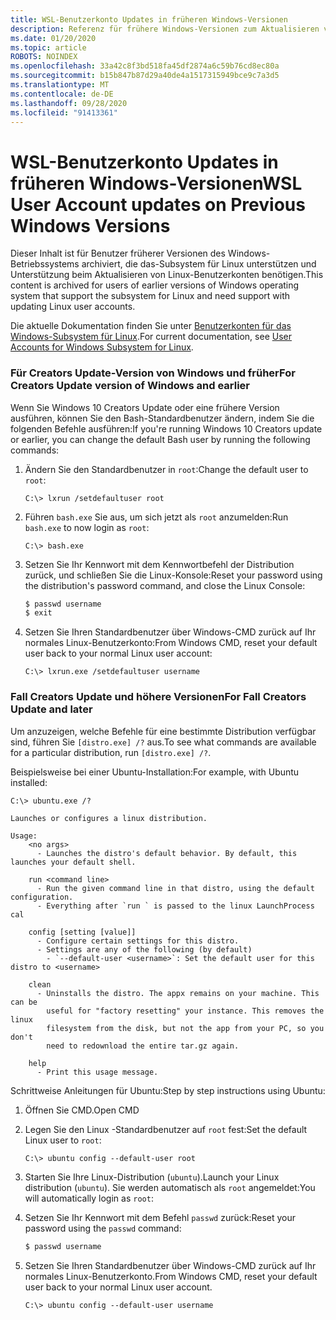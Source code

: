 ```yaml
---
title: WSL-Benutzerkonto Updates in früheren Windows-Versionen
description: Referenz für frühere Windows-Versionen zum Aktualisieren von Linux-Benutzerkonten mit dem Windows-Subsystem für Linux.
ms.date: 01/20/2020
ms.topic: article
ROBOTS: NOINDEX
ms.openlocfilehash: 33a42c8f3bd518fa45df2874a6c59b76cd8ec80a
ms.sourcegitcommit: b15b847b87d29a40de4a1517315949bce9c7a3d5
ms.translationtype: MT
ms.contentlocale: de-DE
ms.lasthandoff: 09/28/2020
ms.locfileid: "91413361"
---
```

# <a name="wsl-user-account-updates-on-previous-windows-versions"></a><span data-ttu-id="e1c14-103">WSL-Benutzerkonto Updates in früheren Windows-Versionen</span><span class="sxs-lookup"><span data-stu-id="e1c14-103">WSL User Account updates on Previous Windows Versions</span></span>

<span data-ttu-id="e1c14-104">Dieser Inhalt ist für Benutzer früherer Versionen des Windows-Betriebssystems archiviert, die das-Subsystem für Linux unterstützen und Unterstützung beim Aktualisieren von Linux-Benutzerkonten benötigen.</span><span class="sxs-lookup"><span data-stu-id="e1c14-104">This content is archived for users of earlier versions of Windows operating system that support the subsystem for Linux and need support with updating Linux user accounts.</span></span>

<span data-ttu-id="e1c14-105">Die aktuelle Dokumentation finden Sie unter [Benutzerkonten für das Windows-Subsystem für Linux](./user-support.md).</span><span class="sxs-lookup"><span data-stu-id="e1c14-105">For current documentation, see [User Accounts for Windows Subsystem for Linux](./user-support.md).</span></span>

### <a name="for-creators-update-version-of-windows-and-earlier"></a><span data-ttu-id="e1c14-106">Für Creators Update-Version von Windows und früher</span><span class="sxs-lookup"><span data-stu-id="e1c14-106">For Creators Update version of Windows and earlier</span></span>

<span data-ttu-id="e1c14-107">Wenn Sie Windows 10 Creators Update oder eine frühere Version ausführen, können Sie den Bash-Standardbenutzer ändern, indem Sie die folgenden Befehle ausführen:</span><span class="sxs-lookup"><span data-stu-id="e1c14-107">If you're running Windows 10 Creators update or earlier, you can change the default Bash user by running the following commands:</span></span>

1. <span data-ttu-id="e1c14-108">Ändern Sie den Standardbenutzer in `root`:</span><span class="sxs-lookup"><span data-stu-id="e1c14-108">Change the default user to `root`:</span></span>

    ```console
    C:\> lxrun /setdefaultuser root
    ```

1. <span data-ttu-id="e1c14-109">Führen `bash.exe` Sie aus, um sich jetzt als `root` anzumelden:</span><span class="sxs-lookup"><span data-stu-id="e1c14-109">Run `bash.exe` to now login as `root`:</span></span>

    ```console
    C:\> bash.exe
    ```

1. <span data-ttu-id="e1c14-110">Setzen Sie Ihr Kennwort mit dem Kennwortbefehl der Distribution zurück, und schließen Sie die Linux-Konsole:</span><span class="sxs-lookup"><span data-stu-id="e1c14-110">Reset your password using the distribution's password command, and close the Linux Console:</span></span>

    ```BASH
    $ passwd username
    $ exit
    ```

1. <span data-ttu-id="e1c14-111">Setzen Sie Ihren Standardbenutzer über Windows-CMD zurück auf Ihr normales Linux-Benutzerkonto:</span><span class="sxs-lookup"><span data-stu-id="e1c14-111">From Windows CMD, reset your default user back to your normal Linux user account:</span></span>

    ```console
    C:\> lxrun.exe /setdefaultuser username
    ```

### <a name="for-fall-creators-update-and-later"></a><span data-ttu-id="e1c14-112">Fall Creators Update und höhere Versionen</span><span class="sxs-lookup"><span data-stu-id="e1c14-112">For Fall Creators Update and later</span></span>

<span data-ttu-id="e1c14-113">Um anzuzeigen, welche Befehle für eine bestimmte Distribution verfügbar sind, führen Sie `[distro.exe] /?` aus.</span><span class="sxs-lookup"><span data-stu-id="e1c14-113">To see what commands are available for a particular distribution, run `[distro.exe] /?`.</span></span>
    
<span data-ttu-id="e1c14-114">Beispielsweise bei einer Ubuntu-Installation:</span><span class="sxs-lookup"><span data-stu-id="e1c14-114">For example, with Ubuntu installed:</span></span>

```console
C:\> ubuntu.exe /?

Launches or configures a linux distribution.

Usage:
    <no args>
      - Launches the distro's default behavior. By default, this launches your default shell.

    run <command line>
      - Run the given command line in that distro, using the default configuration.
      - Everything after `run ` is passed to the linux LaunchProcess cal

    config [setting [value]]
      - Configure certain settings for this distro.
      - Settings are any of the following (by default)
        - `--default-user <username>`: Set the default user for this distro to <username>

    clean
      - Uninstalls the distro. The appx remains on your machine. This can be
        useful for "factory resetting" your instance. This removes the linux
        filesystem from the disk, but not the app from your PC, so you don't
        need to redownload the entire tar.gz again.

    help
      - Print this usage message.
```

<span data-ttu-id="e1c14-115">Schrittweise Anleitungen für Ubuntu:</span><span class="sxs-lookup"><span data-stu-id="e1c14-115">Step by step instructions using Ubuntu:</span></span>

1. <span data-ttu-id="e1c14-116">Öffnen Sie CMD.</span><span class="sxs-lookup"><span data-stu-id="e1c14-116">Open CMD</span></span>
1. <span data-ttu-id="e1c14-117">Legen Sie den Linux -Standardbenutzer auf `root` fest:</span><span class="sxs-lookup"><span data-stu-id="e1c14-117">Set the default Linux user to `root`:</span></span>

    ```console
    C:\> ubuntu config --default-user root
    ```    

1. <span data-ttu-id="e1c14-118">Starten Sie Ihre Linux-Distribution (`ubuntu`).</span><span class="sxs-lookup"><span data-stu-id="e1c14-118">Launch your Linux distribution (`ubuntu`).</span></span>  <span data-ttu-id="e1c14-119">Sie werden automatisch als `root` angemeldet:</span><span class="sxs-lookup"><span data-stu-id="e1c14-119">You will automatically login as `root`:</span></span>

1. <span data-ttu-id="e1c14-120">Setzen Sie Ihr Kennwort mit dem Befehl `passwd` zurück:</span><span class="sxs-lookup"><span data-stu-id="e1c14-120">Reset your password using the `passwd` command:</span></span>

    ```BASH
    $ passwd username
    ```

1. <span data-ttu-id="e1c14-121">Setzen Sie Ihren Standardbenutzer über Windows-CMD zurück auf Ihr normales Linux-Benutzerkonto.</span><span class="sxs-lookup"><span data-stu-id="e1c14-121">From Windows CMD, reset your default user back to your normal Linux user account.</span></span>

    ```console
    C:\> ubuntu config --default-user username
    ```
